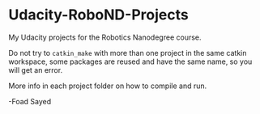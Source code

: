 # Udacity-RoboND-Projects
My Udacity projects for the Robotics Nanodegree course.

Do not try to ```catkin_make``` with more than one project in the same catkin workspace, some packages are reused and have the same name, so you will get an error.

More info in each project folder on how to compile and run.

-Foad Sayed
